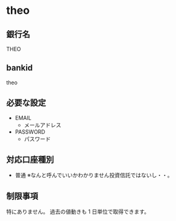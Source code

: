 # theo

## 銀行名

THEO

## bankid

theo

## 必要な設定

* EMAIL
  * メールアドレス
* PASSWORD
  * パスワード

## 対応口座種別

* 普通
※なんと呼んでいいかわかりません投資信託ではないし・・。

## 制限事項

特にありません。
過去の値動きも 1 日単位で取得できます。

